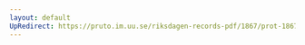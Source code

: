 ```yaml
---
layout: default
UpRedirect: https://pruto.im.uu.se/riksdagen-records-pdf/1867/prot-1867--fk--425/prot-1867--fk--425_020.pdf
---
```

